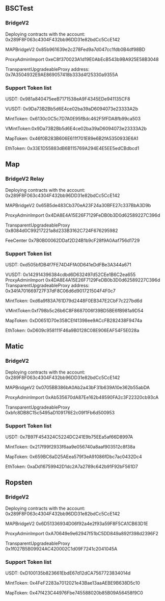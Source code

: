 ## BSCTest 
### BridgeV2 

Deploying contracts with the account: 0x289F8F063c4304F432bb96DD31e82bdCc5CcE142

MAPBridgeV2 0x85b961639e2c278Fed9a7d047cc1fdb0B4df98BD

ProxyAdminImport 0xeC8f370023A1d19E0AbEcB543b9BA925E58B3048

TransparentUpgradeableProxy address: 0x7A3504932E9AE869057418b333d4f25330a9355A


### Support Token list

USDT: 0x981a840475eeB7171538eA9F4345EDe941135CF8

VUSDT: 0x9Da73B2Bb5d6E4ce02ba39aD6094073e23333A2b

MintToken: 0x6130c0C5c7D7A0E95fBdc462F5fFDA8fb99ca503

VMintToken:0x9Da73B2Bb5d6E4ce02ba39aD6094073e23333A2b

MapToken: 0x46f0B283B606E611f701E89e6B2fA5350933E6A1

EthToken: 0x33E1D55883dB6B115769A294E4E5EE5edCBdbcd1


## Map
### BridgeV2 Relay

Deploying contracts with the account: 0x289F8F063c4304F432bb96DD31e82bdCc5CcE142

MAPBridgeV2 0x65B5de483Cb370eA23F24a30BFE27c337BbA3D9b

ProxyAdminImport 0x4DA8E4A15E26F7129FeDB0b3D0d62589227C396d

TransparentUpgradeableProxy 0x8084d0C99217221a8d233B3162C724F676295982

FeeCenter 0x7B0B00062DDaf2D24B1b9cF28f9A0Aaf756d1729


### Support Token list

USDT: 0xd505bfDB4f7FE74D4FfA0D641eDdFBe3A344a671

VUSDT: 0x142914396384cdbd6D632497d52CEe1B6C2ea655
ProxyAdminImport 0x4DA8E4A15E26F7129FeDB0b3D0d62589227C396d
TransparentUpgradeableProxy address: 0x34fA701669727F37dF8C06d6d901721504F4F0c7


MintToken: 0xd6a9f83A761D79d2448F0EB347E2CbF7c227bd6d

VMintToken:0xf798b5c26b6C8F8687006f39BD5BE6fB981a9D54

MapToken: 0xD0651D70e358CEf41398ee9ACcFB282438F9474a

EthToken: 0xD609c958111F46a9B0128C08E906EAF54F5E028a



## Matic
### BridgeV2 

Deploying contracts with the account: 0x289F8F063c4304F432bb96DD31e82bdCc5CcE142

MAPBridgeV2 0x0705BB386bA0Ab2a43bF31b639A10e362b55abDA

ProxyAdminImport 0xAb535670dA87Ee162b48590FA2c3F22320cb93cA

TransparentUpgradeableProxy 0xbfc8DB8C15c5495aD109176E2c09f1Fb6d500953


### Support Token list

USDT: 0x7B97F454324C5224DC241E9b75EEa5af66D8997A

MintToken: 0x217f99f2933f6aa9e056740a8aaf903512c8f38a

MapToken: 0x659BC6aD25AEea579f3eA91086fDbc7ac0432Dc4

EthToken: 0xaDd16759942D1dc2A7a2789c642b91F92bF561D7



## Ropsten
### BridgeV2 

Deploying contracts with the account: 0x289F8F063c4304F432bb96DD31e82bdCc5CcE142

MAPBridgeV2 0x6D51336934D06f92a4e2f93a59F8F5CA1CB63D1E

ProxyAdminImport 0xA70649e9e62947f51bC5DD849a892f398d2396F2

TransparentUpgradeableProxy 0x1f027B5B09924AC420002C1d09F7241c2041045A


### Support Token list

USDT: 0xD100135b823661EbdE67d12dCA7567723834014d

MintToken: 0x4FeF2283a7012021e43Bae13aaAEBE9B638D5c10

MapToken: 0x47f423C44976Fbe745588020b85B09A56458f9C0
